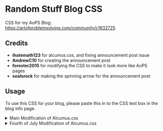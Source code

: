 # Random Stuff Blog CSS

CSS for my AoPS Blog: https://artofproblemsolving.com/community/c1632725

## Credits

- **ihatemath123** for alcumus.css, and fixing announcement post issue
- **AndrewC10** for creating the announcement post
- **forester2015** for modifying the CSS to make it look more like AoPS pages
- **sealsrock** for making the spinning arrow for the announcement post

## Usage

To use this CSS for your blog, please paste this in to the CSS text box in the blog info page.

<details>
    <summary>Main Modification of Alcumus.css</summary>
    <p>
        
```
/*
Alcumus.css (made by ihatemath123), with modifications done by:

- AndrewC10
- forester2015
- sealsrock12
- ihatemath123

If you want to propose a change/fix a bug, please make a pull request here: https://github.com/BypassSpace/Random-Stuff-Blog-CSS
*/

@import url("https://bypassspace.github.io/Random-Stuff-Blog-CSS/dist/style.css")
```

    
</details>

<details>
    <summary>Fourth of July Modification of Alcumus.css</summary>
    <p>
        
```
/*
FOURTH OF JULY.CSS

Alcumus.css by ihatemath123
Modified by forester2015, mathlearner2357, AndrewC10, and sealsrock

Alcumus.css: https://github.com/BypassSpace/Random-Stuff-Blog-CSS/blob/main/alcumus-css.css
CSS: https://github.com/BypassSpace/Random-Stuff-Blog-CSS/blob/main/style.scss
4th of July.css: https://github.com/BypassSpace/Random-Stuff-Blog-CSS/blob/main/events/4th-of-july.css
*/

@import url("https://bypassspace.github.io/Random-Stuff-Blog-CSS/events/4th-of-july.css")
```

    
</details>

